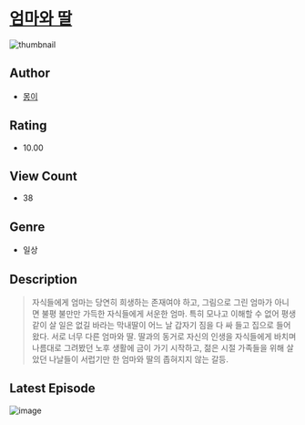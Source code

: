 # [엄마와 딸](https://comic.naver.com/challenge/list?titleId=811206)
![thumbnail](https://image-comic.pstatic.net/user_contents_data/challenge_comic/2023/05/25/upload_7089899905248093030_480x623.jpeg)

## Author
- [몽이](https://comic.naver.com/artistTitle?id=367240)

## Rating
- 10.00

## View Count
- 38

## Genre
- 일상

## Description
> 자식들에게 엄마는 당연히 희생하는 존재여야 하고, 그림으로 그린 엄마가 아니면 불평 불만만 가득한 자식들에게 서운한 엄마. 특히 모나고 이해할 수 없어 평생 같이 살 일은 없길 바라는 막내딸이 어느 날 갑자기 짐을 다 싸 들고 집으로 들어왔다. 서로 너무 다른 엄마와 딸. 딸과의 동거로 자신의 인생을 자식들에게 바치며 나름대로 그려봤던 노후 생활에 금이 가기 시작하고, 젊은 시절 가족들을 위해 살았던 나날들이 서럽기만 한 엄마와 딸의 좁혀지지 않는 갈등.


## Latest Episode
![image](https://image-comic.pstatic.net/user_contents_data/challenge_comic/2023/05/25/367240/upload_7378363153717945442.jpeg)
